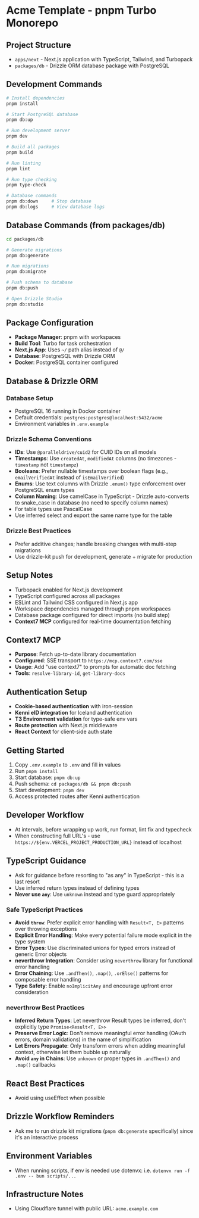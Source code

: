 # Acme Template - pnpm Turbo Monorepo

## Project Structure

- `apps/next` - Next.js application with TypeScript, Tailwind, and Turbopack
- `packages/db` - Drizzle ORM database package with PostgreSQL

## Development Commands

```bash
# Install dependencies
pnpm install

# Start PostgreSQL database
pnpm db:up

# Run development server
pnpm dev

# Build all packages
pnpm build

# Run linting
pnpm lint

# Run type checking
pnpm type-check

# Database commands
pnpm db:down     # Stop database
pnpm db:logs     # View database logs
```

## Database Commands (from packages/db)

```bash
cd packages/db

# Generate migrations
pnpm db:generate

# Run migrations
pnpm db:migrate

# Push schema to database
pnpm db:push

# Open Drizzle Studio
pnpm db:studio
```

## Package Configuration

- **Package Manager**: pnpm with workspaces
- **Build Tool**: Turbo for task orchestration
- **Next.js App**: Uses `~/` path alias instead of `@/`
- **Database**: PostgreSQL with Drizzle ORM
- **Docker**: PostgreSQL container configured

## Database & Drizzle ORM

### Database Setup

- PostgreSQL 16 running in Docker container
- Default credentials: `postgres:postgres@localhost:5432/acme`
- Environment variables in `.env.example`

### Drizzle Schema Conventions

- **IDs**: Use `@paralleldrive/cuid2` for CUID IDs on all models
- **Timestamps**: Use `createdAt`, `modifiedAt` columns (no timezones - `timestamp` not `timestampz`)
- **Booleans**: Prefer nullable timestamps over boolean flags (e.g., `emailVerifiedAt` instead of `isEmailVerified`)
- **Enums**: Use text columns with Drizzle `.enum()` type enforcement over PostgreSQL enum types
- **Column Naming**: Use camelCase in TypeScript - Drizzle auto-converts to snake_case in database (no need to specify column names)
- For table types use PascalCase
- Use inferred select and export the same name type for the table

### Drizzle Best Practices

- Prefer additive changes; handle breaking changes with multi-step migrations
- Use drizzle-kit push for development, generate + migrate for production

## Setup Notes

- Turbopack enabled for Next.js development
- TypeScript configured across all packages
- ESLint and Tailwind CSS configured in Next.js app
- Workspace dependencies managed through pnpm workspaces
- Database package configured for direct imports (no build step)
- **Context7 MCP** configured for real-time documentation fetching

## Context7 MCP

- **Purpose**: Fetch up-to-date library documentation
- **Configured**: SSE transport to `https://mcp.context7.com/sse`
- **Usage**: Add "use context7" to prompts for automatic doc fetching
- **Tools**: `resolve-library-id`, `get-library-docs`

## Authentication Setup

- **Cookie-based authentication** with iron-session
- **Kenni eID integration** for Iceland authentication
- **T3 Environment validation** for type-safe env vars
- **Route protection** with Next.js middleware
- **React Context** for client-side auth state

## Getting Started

1. Copy `.env.example` to `.env` and fill in values
2. Run `pnpm install`
3. Start database: `pnpm db:up`
4. Push schema: `cd packages/db && pnpm db:push`
5. Start development: `pnpm dev`
6. Access protected routes after Kenni authentication

## Developer Workflow

- At intervals, before wrapping up work, run format, lint fix and typecheck
- When constructing full URL's - use `https://${env.VERCEL_PROJECT_PRODUCTION_URL}` instead of localhost

## TypeScript Guidance

- Ask for guidance before resorting to "as any" in TypeScript - this is a last resort
- Use inferred return types instead of defining types
- **Never use `any`**: Use `unknown` instead and type guard appropriately

### Safe TypeScript Practices

- **Avoid `throw`**: Prefer explicit error handling with `Result<T, E>` patterns over throwing exceptions
- **Explicit Error Handling**: Make every potential failure mode explicit in the type system
- **Error Types**: Use discriminated unions for typed errors instead of generic Error objects
- **neverthrow Integration**: Consider using `neverthrow` library for functional error handling
- **Error Chaining**: Use `.andThen()`, `.map()`, `.orElse()` patterns for composable error handling
- **Type Safety**: Enable `noImplicitAny` and encourage upfront error consideration

### neverthrow Best Practices

- **Inferred Return Types**: Let neverthrow Result types be inferred, don't explicitly type `Promise<Result<T, E>>`
- **Preserve Error Logic**: Don't remove meaningful error handling (OAuth errors, domain validations) in the name of simplification
- **Let Errors Propagate**: Only transform errors when adding meaningful context, otherwise let them bubble up naturally
- **Avoid `any` in Chains**: Use `unknown` or proper types in `.andThen()` and `.map()` callbacks

## React Best Practices

- Avoid using useEffect when possible

## Drizzle Workflow Reminders

- Ask me to run drizzle kit migrations (`pnpm db:generate` specifically) since it's an interactive process

## Environment Variables

- When running scripts, if env is needed use dotenvx: i.e. `dotenvx run -f .env -- bun scripts/...`

## Infrastructure Notes

- Using Cloudflare tunnel with public URL: `acme.example.com`
